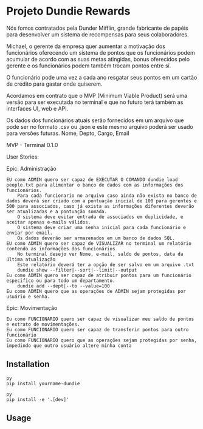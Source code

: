# Projeto Dundie Rewards

Nós fomos contratados pela Dunder Mifflin, grande fabricante de papéis para desenvolver um sistema de recompensas para seus colaboradores.

Michael, o gerente da empresa quer aumentar a motivação dos funcionários oferecendo um sistema de pontos que os funcionários podem acumular de acordo com as suas metas atingidas, bonus oferecidos pelo gerente e os funcionários podem também trocam pontos entre sí.

O funcionário pode uma vez a cada ano resgatar seus pontos em um cartão de crédito para gastar onde quiserem.

Acordamos em contrato que o MVP (Minimum Viable Product) será uma versão para ser executada no terminal e que no futuro terá também as interfaces UI, web e API.

Os dados dos funcionários atuais serão fornecidos em um arquivo que pode ser no formato .csv ou .json e este mesmo arquivo poderá ser usado para versões futuras. Nome, Depto, Cargo, Email

MVP - Terminal 0.1.0

User Stories:

Epic: Administração

    EU como ADMIN quero ser capaz de EXECUTAR O COMANDO dundie load people.txt para alimentar o banco de dados com as informações dos funcionários.
        Para cada funcionario no arquivo caso ainda não exista no banco de dados deverá ser criado com a pontuação inicial de 100 para gerentes e 500 para associados, caso já exista as informações diferentes deverão ser atualizadas e a pontuação somada.
        O sistema deve evitar entrada de associados em duplicidade, e aceitar apenas e-mails válidos.
        O sistema deve criar uma senha inicial para cada funcionário e enviar por email.
        Os dados deverão ser armazenados em um banco de dados SQL.
    EU como ADMIN quero ser capaz de VISUALIZAR no terminal um relatório contendo as informações dos funcionários
        No terminal desejo ver Nome, e-mail, saldo de pontos, data da última atualização
        Este relatório deverá ter a opção de ser salvo em um arquivo .txt
        dundie show --filter|--sort|--limit|--output
    Eu como ADMIN quero ser capaz de atribuir pontos para um funcionário especifico ou para todo um departamento.
        dundie add --dept|--to --value=100
    Eu como ADMIN quero que as operações de ADMIN sejam protegidas por usuário e senha.

Epic: Movimentação

    Eu como FUNCIONARIO quero ser capaz de visualizar meu saldo de pontos e extrato de movimentações.
    Eu como FUNCIONARIO quero ser capaz de transferir pontos para outro funcionário
    Eu como FUNCIONARIO quero que as operações sejam protegidas por senha, impedindo que outro usuário altere minha conta


## Installation ##

```
py
pip install yourname-dundie
```

```
py
pip install -e '.[dev]'
```


## Usage

